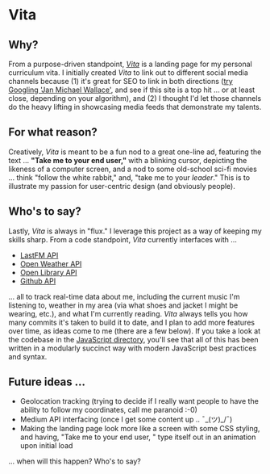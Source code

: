 # Vita

## Why?

From a purpose-driven standpoint, [_Vita_](https://janmichael.io) is a landing page for my personal curriculum vita. I initially created _Vita_ to link out to different social media channels because (1) it's great for SEO to link in both directions ([try Googling 'Jan Michael Wallace'](https://www.google.com/search?q=jan+michael+wallace&rlz=1C5CHFA_enUS817US817&oq=jan+michael+wallace&aqs=chrome.0.69i59j0i22i30j69i60j69i61l2j69i65l3.5263j1j7&sourceid=chrome&ie=UTF-8), and see if this site is a top hit ... or at least close, depending on your algorithm), and (2) I thought I'd let those channels do the heavy lifting in showcasing media feeds that demonstrate my talents.

## For what reason?

Creatively, _Vita_ is meant to be a fun nod to a great one-line ad, featuring the text ... **"Take me to your end user,"** with a blinking cursor, depicting the likeness of a computer screen, and a nod to some old-school sci-fi movies ... think "follow the white rabbit," and, "take me to your _leader_." This is to illustrate my passion for user-centric design (and obviously people).

## Who's to say?

Lastly, _Vita_ is always in "flux." I leverage this project as a way of keeping my skills sharp. From a code standpoint, _Vita_ currently interfaces with ...

 - [LastFM API](https://www.last.fm/api)
 - [Open Weather API](https://openweathermap.org/api)
 - [Open Library API](https://openlibrary.org/developers/api)
 - [Github API](https://docs.github.com/en/rest)

... all to track real-time data about me, including the current music I'm listening to, weather in my area (via what shoes and jacket I might be wearing, etc.), and what I'm currently reading. _Vita_ always tells you how many commits it's taken to build it to date, and I plan to add more features over time, as ideas come to me (there are a few below). If you take a look at the codebase in the [JavaScript directory](https://github.com/jmwii1981/vita/tree/main/javascript), you'll see that all of this has been written in a modularly succinct way with modern JavaScript best practices and syntax.

## Future ideas ...
 - Geolocation tracking (trying to decide if I really want people to have the ability to follow my coordinates, call me paranoid :-0)
 - Medium API interfacing (once I get some content up .. ¯\_(ツ)_/¯)
 - Making the landing page look more like a screen with some CSS styling, and having, "Take me to your end user, " type itself out in an animation upon initial load

 ... when will this happen? Who's to say?
